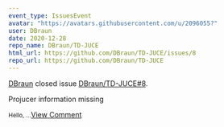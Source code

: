 ```yaml
---
event_type: IssuesEvent
avatar: "https://avatars.githubusercontent.com/u/2096055?"
user: DBraun
date: 2020-12-28
repo_name: DBraun/TD-JUCE
html_url: https://github.com/DBraun/TD-JUCE/issues/8
repo_url: https://github.com/DBraun/TD-JUCE
---
```


<a href='https://github.com/DBraun' target='_blank'>DBraun</a> closed issue <a href='https://github.com/DBraun/TD-JUCE/issues/8' target='_blank'>DBraun/TD-JUCE#8</a>.

<p>Projucer information missing</p><small>Hello,...</small><a href='https://github.com/DBraun/TD-JUCE/issues/8' target='_blank'>View Comment</a>